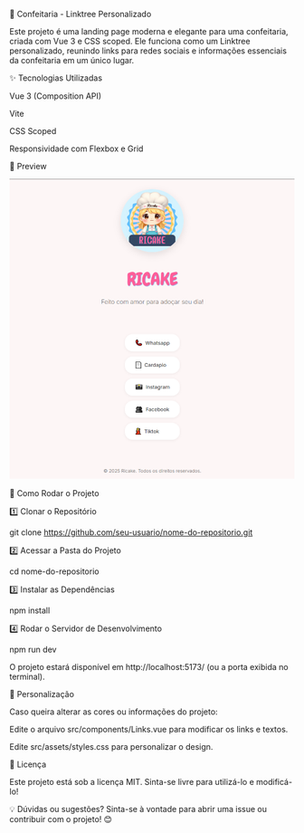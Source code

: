 🍰 Confeitaria - Linktree Personalizado

Este projeto é uma landing page moderna e elegante para uma confeitaria, criada com Vue 3 e CSS scoped. Ele funciona como um Linktree personalizado, reunindo links para redes sociais e informações essenciais da confeitaria em um único lugar.

✨ Tecnologias Utilizadas

Vue 3 (Composition API)

Vite

CSS Scoped

Responsividade com Flexbox e Grid

📸 Preview

![alt text](image.png)

🚀 Como Rodar o Projeto

1️⃣ Clonar o Repositório

git clone https://github.com/seu-usuario/nome-do-repositorio.git

2️⃣ Acessar a Pasta do Projeto

cd nome-do-repositorio

3️⃣ Instalar as Dependências

npm install

4️⃣ Rodar o Servidor de Desenvolvimento

npm run dev

O projeto estará disponível em http://localhost:5173/ (ou a porta exibida no terminal).

🎨 Personalização

Caso queira alterar as cores ou informações do projeto:

Edite o arquivo src/components/Links.vue para modificar os links e textos.

Edite src/assets/styles.css para personalizar o design.

📜 Licença

Este projeto está sob a licença MIT. Sinta-se livre para utilizá-lo e modificá-lo!

💡 Dúvidas ou sugestões? Sinta-se à vontade para abrir uma issue ou contribuir com o projeto! 😊
